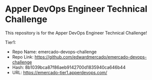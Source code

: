 # Apper DevOps Engineer Technical Challenge
This repository is for the Apper DevOps Engineer Technical Challenge! 

Tier1:
- Repo Name: emercado-devops-challenge
- Repo Link: https://github.com/edwardmercado/emercado-devops-challenge
- Hash: 8b1039bca87f86aeb9142700d1835940ca646b44
- URL: https://emercado-tier1.apperdevops.com/
